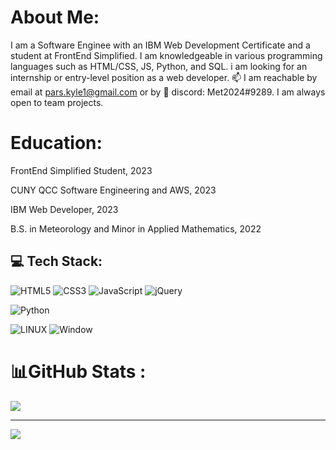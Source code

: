# About Me:
I am a Software Enginee with an IBM Web Development Certificate and a student at FrontEnd Simplified. I am knowledgeable in various programming languages such as HTML/CSS, JS, Python, and SQL. i am looking for an internship or entry-level position as a web developer. 📫 I am reachable by email at pars.kyle1@gmail.com or by 👯 discord: Met2024#9289. I am always open to team projects.

# Education:
FrontEnd Simplified Student, 2023

CUNY QCC Software Engineering and AWS, 2023

IBM Web Developer, 2023

B.S. in Meteorology and Minor in Applied Mathematics, 2022

## 💻 Tech Stack:

![HTML5](https://img.shields.io/badge/html5-%23E34F26.svg?style=for-the-badge&logo=html5&logoColor=white) ![CSS3](https://img.shields.io/badge/css3-%231572B6.svg?style=for-the-badge&logo=css3&logoColor=white) ![JavaScript](https://img.shields.io/badge/javascript-%23323330.svg?style=for-the-badge&logo=javascript&logoColor=%23F7DF1E) ![jQuery](https://img.shields.io/badge/jquery-%230769AD.svg?style=for-the-badge&logo=jquery&logoColor=white)

![Python](https://img.shields.io/badge/python-3670A0?style=for-the-badge&logo=python&logoColor=ffdd54) 

![LINUX](https://img.shields.io/badge/Linux-FCC624?style=for-the-badge&logo=linux&logoColor=black) ![Window](https://img.shields.io/badge/Windows-0078D6?style=for-the-badge&logo=windows&logoColor=white)

<!-- ## 🌐 Socials:
[![Discord][([https://img.shields.io/badge/Discord-%237289DA.svg?logo=discord&logoColor=white)](https://discord.gg/Met2024#9289)] ![Facebook](https://img.shields.io/badge/Facebook-%231877F2.svg?logo=Facebook&logoColor=white)](https://facebook.com/https://www.facebook.com/kyp.wx/) [![LinkedIn (https://img.shields.io/badge/LinkedIn-%230077B5.svg?logo=linkedin&logoColor=white)(https://linkedin.com/in/kyle-parsotan)] [![Stack Overflow](https://img.shields.io/badge/-Stackoverflow-FE7A16?logo=stack-overflow&logoColor=white)(https://stackoverflow.com/users/kyle-y-parsotan)
 -->
# 📊GitHub Stats :
![](https://github-readme-stats.vercel.app/api/top-langs/?username=Kyl67899&theme=radical&hide_border=false&include_all_commits=true&count_private=true&layout=compact)

---
[![](https://visitcount.itsvg.in/api?id=Kyl67899&label=Profile%20Views&color=12&icon=1&pretty=false)](https://visitcount.itsvg.in)
